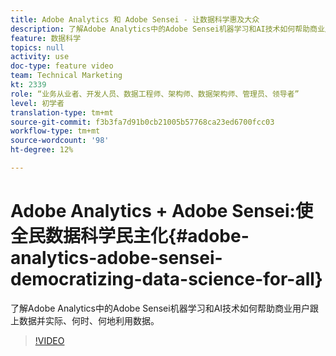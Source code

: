 ```yaml
---
title: Adobe Analytics 和 Adobe Sensei - 让数据科学惠及大众
description: 了解Adobe Analytics中的Adobe Sensei机器学习和AI技术如何帮助商业用户跟上数据并实际、何时、何地利用数据。
feature: 数据科学
topics: null
activity: use
doc-type: feature video
team: Technical Marketing
kt: 2339
role: “业务从业者、开发人员、数据工程师、架构师、数据架构师、管理员、领导者”
level: 初学者
translation-type: tm+mt
source-git-commit: f3b3fa7d91b0cb21005b57768ca23ed6700fcc03
workflow-type: tm+mt
source-wordcount: '98'
ht-degree: 12%

---
```



# Adobe Analytics + Adobe Sensei:使全民数据科学民主化{#adobe-analytics-adobe-sensei-democratizing-data-science-for-all}

了解Adobe Analytics中的Adobe Sensei机器学习和AI技术如何帮助商业用户跟上数据并实际、何时、何地利用数据。

>[!VIDEO](https://video.tv.adobe.com/v/25838/?quality=12)

